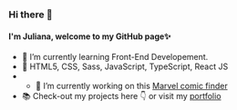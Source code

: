### Hi there 👋
#### I'm Juliana, welcome to my GitHub page✨
- 🌱 I’m currently learning Front-End Developement.
- 💬 HTML5, CSS, Sass, JavaScript, TypeScript, React JS
- - 🔭 I’m currently working on this [Marvel comic finder](https://github.com/julianabaezz/buscador-de-comics)
- :books: Check-out my projects here :point_down: or visit my [portfolio](https://julianabaezz.github.io/portfolio-JB/)

<!--
**julianabaezz/julianabaezz** is a ✨ _special_ ✨ repository because its `README.md` (this file) appears on your GitHub profile.

Here are some ideas to get you started:

- 🔭 I’m currently working on ...

- 👯 I’m looking to collaborate on ...
- 🤔 I’m looking for help with ...
- 💬 Ask me about ...
- 📫 How to reach me: ...
- 😄 Pronouns: ...
- ⚡ Fun fact: ...
-->
